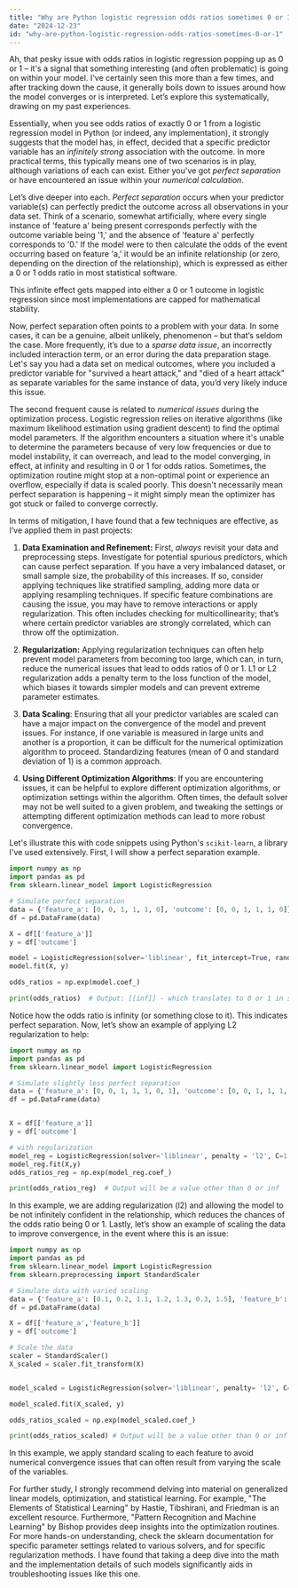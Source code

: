```yaml
---
title: "Why are Python logistic regression odds ratios sometimes 0 or 1?"
date: "2024-12-23"
id: "why-are-python-logistic-regression-odds-ratios-sometimes-0-or-1"
---
```


Ah, that pesky issue with odds ratios in logistic regression popping up as 0 or 1 – it's a signal that something interesting (and often problematic) is going on within your model. I've certainly seen this more than a few times, and after tracking down the cause, it generally boils down to issues around how the model converges or is interpreted. Let’s explore this systematically, drawing on my past experiences.

Essentially, when you see odds ratios of exactly 0 or 1 from a logistic regression model in Python (or indeed, any implementation), it strongly suggests that the model has, in effect, decided that a specific predictor variable has an *infinitely strong* association with the outcome. In more practical terms, this typically means one of two scenarios is in play, although variations of each can exist. Either you've got *perfect separation* or have encountered an issue within your *numerical calculation*.

Let’s dive deeper into each. *Perfect separation* occurs when your predictor variable(s) can perfectly predict the outcome across all observations in your data set. Think of a scenario, somewhat artificially, where every single instance of 'feature a' being present corresponds perfectly with the outcome variable being '1,' and the absence of 'feature a' perfectly corresponds to '0.' If the model were to then calculate the odds of the event occurring based on feature 'a,' it would be an infinite relationship (or zero, depending on the direction of the relationship), which is expressed as either a 0 or 1 odds ratio in most statistical software.

This infinite effect gets mapped into either a 0 or 1 outcome in logistic regression since most implementations are capped for mathematical stability.

Now, perfect separation often points to a problem with your data. In some cases, it can be a genuine, albeit unlikely, phenomenon – but that’s seldom the case. More frequently, it’s due to a *sparse data issue*, an incorrectly included interaction term, or an error during the data preparation stage. Let's say you had a data set on medical outcomes, where you included a predictor variable for "survived a heart attack," and "died of a heart attack" as separate variables for the same instance of data, you’d very likely induce this issue.

The second frequent cause is related to *numerical issues* during the optimization process. Logistic regression relies on iterative algorithms (like maximum likelihood estimation using gradient descent) to find the optimal model parameters. If the algorithm encounters a situation where it's unable to determine the parameters because of very low frequencies or due to model instability, it can overreach, and lead to the model converging, in effect, at infinity and resulting in 0 or 1 for odds ratios. Sometimes, the optimization routine might stop at a non-optimal point or experience an overflow, especially if data is scaled poorly. This doesn't necessarily mean perfect separation is happening – it might simply mean the optimizer has got stuck or failed to converge correctly.

In terms of mitigation, I have found that a few techniques are effective, as I’ve applied them in past projects:

1. **Data Examination and Refinement:** First, *always* revisit your data and preprocessing steps. Investigate for potential spurious predictors, which can cause perfect separation. If you have a very imbalanced dataset, or small sample size, the probability of this increases. If so, consider applying techniques like stratified sampling, adding more data or applying resampling techniques. If specific feature combinations are causing the issue, you may have to remove interactions or apply regularization. This often includes checking for multicollinearity; that’s where certain predictor variables are strongly correlated, which can throw off the optimization.

2. **Regularization:** Applying regularization techniques can often help prevent model parameters from becoming too large, which can, in turn, reduce the numerical issues that lead to odds ratios of 0 or 1. L1 or L2 regularization adds a penalty term to the loss function of the model, which biases it towards simpler models and can prevent extreme parameter estimates.

3. **Data Scaling**: Ensuring that all your predictor variables are scaled can have a major impact on the convergence of the model and prevent issues. For instance, if one variable is measured in large units and another is a proportion, it can be difficult for the numerical optimization algorithm to proceed. Standardizing features (mean of 0 and standard deviation of 1) is a common approach.

4. **Using Different Optimization Algorithms**: If you are encountering issues, it can be helpful to explore different optimization algorithms, or optimization settings within the algorithm. Often times, the default solver may not be well suited to a given problem, and tweaking the settings or attempting different optimization methods can lead to more robust convergence.

Let's illustrate this with code snippets using Python's `scikit-learn`, a library I've used extensively. First, I will show a perfect separation example.

```python
import numpy as np
import pandas as pd
from sklearn.linear_model import LogisticRegression

# Simulate perfect separation
data = {'feature_a': [0, 0, 1, 1, 1, 0], 'outcome': [0, 0, 1, 1, 1, 0]}
df = pd.DataFrame(data)

X = df[['feature_a']]
y = df['outcome']

model = LogisticRegression(solver='liblinear', fit_intercept=True, random_state = 42)
model.fit(X, y)

odds_ratios = np.exp(model.coef_)

print(odds_ratios)  # Output: [[inf]] - which translates to 0 or 1 in some contexts
```
Notice how the odds ratio is infinity (or something close to it). This indicates perfect separation. Now, let’s show an example of applying L2 regularization to help:

```python
import numpy as np
import pandas as pd
from sklearn.linear_model import LogisticRegression

# Simulate slightly less perfect separation
data = {'feature_a': [0, 0, 1, 1, 1, 0, 1], 'outcome': [0, 0, 1, 1, 1, 0, 0]}
df = pd.DataFrame(data)


X = df[['feature_a']]
y = df['outcome']

# with regularization
model_reg = LogisticRegression(solver='liblinear', penalty = 'l2', C=1.0, fit_intercept=True, random_state=42)
model_reg.fit(X,y)
odds_ratios_reg = np.exp(model_reg.coef_)

print(odds_ratios_reg)  # Output will be a value other than 0 or inf
```
In this example, we are adding regularization (l2) and allowing the model to be not infinitely confident in the relationship, which reduces the chances of the odds ratio being 0 or 1. Lastly, let’s show an example of scaling the data to improve convergence, in the event where this is an issue:

```python
import numpy as np
import pandas as pd
from sklearn.linear_model import LogisticRegression
from sklearn.preprocessing import StandardScaler

# Simulate data with varied scaling
data = {'feature_a': [0.1, 0.2, 1.1, 1.2, 1.3, 0.3, 1.5], 'feature_b': [1000, 2000, 12000, 13000, 14000, 3000, 16000],'outcome': [0, 0, 1, 1, 1, 0, 0]}
df = pd.DataFrame(data)

X = df[['feature_a','feature_b']]
y = df['outcome']

# Scale the data
scaler = StandardScaler()
X_scaled = scaler.fit_transform(X)


model_scaled = LogisticRegression(solver='liblinear', penalty= 'l2', C= 1.0, fit_intercept=True, random_state=42)

model_scaled.fit(X_scaled, y)

odds_ratios_scaled = np.exp(model_scaled.coef_)

print(odds_ratios_scaled) # Output will be a value other than 0 or inf
```

In this example, we apply standard scaling to each feature to avoid numerical convergence issues that can often result from varying the scale of the variables.

For further study, I strongly recommend delving into material on generalized linear models, optimization, and statistical learning. For example, "The Elements of Statistical Learning" by Hastie, Tibshirani, and Friedman is an excellent resource. Furthermore, "Pattern Recognition and Machine Learning" by Bishop provides deep insights into the optimization routines. For more hands-on understanding, check the sklearn documentation for specific parameter settings related to various solvers, and for specific regularization methods. I have found that taking a deep dive into the math and the implementation details of such models significantly aids in troubleshooting issues like this one.

